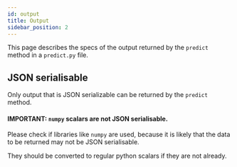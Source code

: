 ```yaml
---
id: output
title: Output
sidebar_position: 2
---
```


This page describes the specs of the output returned by the `predict` method in a `predict.py` file.

## JSON serialisable

Only output that is JSON serializable can be returned by the `predict` method.

#### IMPORTANT: `numpy` scalars are not JSON serialisable.

Please check if libraries like `numpy` are used, because it is likely that the data to be returned may not be JSON serialisable.

They should be converted to regular python scalars if they are not already.
